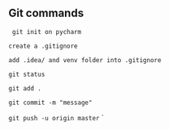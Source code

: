## Git commands
`
git init on pycharm`

`create a .gitignore`

`add .idea/ and venv folder into .gitignore`

`git status`

`git add .`

`git commit -m "message"`

`git push -u origin master`
`